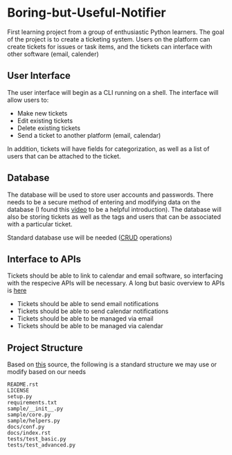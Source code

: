 # Boring-but-Useful-Notifier

First learning project from a group of enthusiastic Python learners. The goal of the project is to create a ticketing system. Users on the platform can create tickets for issues or task items, and the tickets can interface with other software (email, calender)

## User Interface

The user interface will begin as a CLI running on a shell. The interface will allow users to:
- Make new tickets
- Edit existing tickets
- Delete existing tickets
- Send a ticket to another platform (email, calendar)

In addition, tickets will have fields for categorization, as well as a list of users that can be attached to the ticket.

## Database

The database will be used to store user accounts and passwords. There needs to be a secure method of entering and modifying data on the database (I found this [video](https://www.youtube.com/watch?v=pd-0G0MigUA&t=1104s) to be a helpful introduction). The database will also be storing tickets as well as the tags and users that can be associated with a particular ticket. 

Standard database use will be needed ([CRUD](https://www.sqlshack.com/crud-operations-in-sql-server/) operations)

## Interface to APIs

Tickets should be able to link to calendar and email software, so interfacing with the respecive APIs will be necessary. A long but basic overview to APIs is [here](https://www.youtube.com/watch?v=GZvSYJDk-us&t=2287s)

- Tickets should be able to send email notifications
- Tickets should be able to send calendar notifications
- Tickets should be able to be managed via email
- Tickets should be able to be managed via calendar

## Project Structure
Based on [this](https://docs.python-guide.org/writing/structure/) source, the following is a standard structure we may use or modify based on our needs

```
README.rst
LICENSE
setup.py
requirements.txt
sample/__init__.py
sample/core.py
sample/helpers.py
docs/conf.py
docs/index.rst
tests/test_basic.py
tests/test_advanced.py
```

